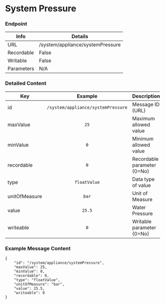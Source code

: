 # System Pressure



### Endpoint

| Info  | Details |
| ------------- | ------------- |
| URL   | /system/appliance/systemPressure   |
| Recordable   | False   |
| Writable   | False   |
| Parameters  | N/A |

### Detailed Content

|  Key  | Example | Description |
| ------------- | :------: | :------------------------------ |
|  id | `/system/appliance/systemPressure` | Message ID (URL) |
|  maxValue | `25` | Maximum allowed value |
|  minValue | `0` | Minimum allowed value |
|  recordable | `0` | Recordable parameter (0=No) |
|  type | `floatValue` | Data type of value |
|  unitOfMeasure | `bar` | Unit of Measure |
|  value | `25.5` | Water Pressure |
|  writeable | `0` | Writable parameter (0=No) |



### Example Message Content
```
{
    "id": "/system/appliance/systemPressure",
    "maxValue": 25,
    "minValue": 0,
    "recordable": 0,
    "type": "floatValue",
    "unitOfMeasure": "bar",
    "value": 25.5,
    "writeable": 0
}
```
